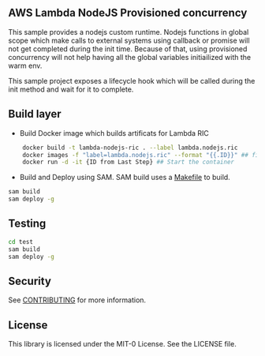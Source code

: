 ## AWS Lambda NodeJS Provisioned concurrency

This sample provides a nodejs custom runtime. Nodejs functions in global scope which make calls to external systems using callback or promise will not get completed during the init time. Because of that, using provisioned concurrency will not help having all the global variables initiailized with the warm env.

This sample project exposes a lifecycle hook which will be called during the init method and wait for it to complete.

## Build layer

- Build Docker image which builds artificats for Lambda RIC
```bash
	docker build -t lambda-nodejs-ric . --label lambda.nodejs.ric
	docker images -f "label=lambda.nodejs.ric" --format "{{.ID}}" ## find the container id
	docker run -d -it {ID from Last Step} ## Start the container

```
- Build and Deploy using SAM. SAM build uses a [Makefile](./layer/Makefile) to build.

```bash
sam build
sam deploy -g
```


## Testing


```bash
cd test
sam build
sam deploy -g
```



## Security

See [CONTRIBUTING](CONTRIBUTING.md#security-issue-notifications) for more information.

## License

This library is licensed under the MIT-0 License. See the LICENSE file.

